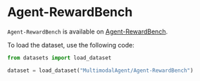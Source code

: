 # Agent-RewardBench

`Agent-RewardBench` is available on [Agent-RewardBench](https://huggingface.co/datasets/MultimodalAgent/Agent-RewardBench).

To load the dataset, use the following code:

```python
from datasets import load_dataset

dataset = load_dataset("MultimodalAgent/Agent-RewardBench")